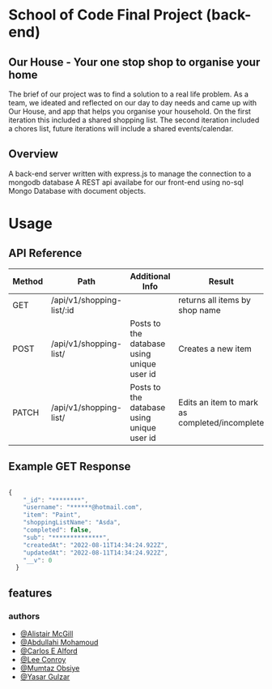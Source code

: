 # School of Code Final Project (back-end)


## Our House - Your one stop shop to organise your home

The brief of our project was to find a solution to a real life problem. As a team, we ideated and reflected on our day to day needs and came up with Our House, and app that helps you organise your household. On the first iteration this included a shared shopping list. The second iteration included a chores list, future iterations will include a shared events/calendar.

## Overview

A back-end server written with express.js to manage the connection to a mongodb database
A REST api availabe for our front-end using no-sql Mongo Database with document objects.

# Usage

## API Reference

| Method | Path             | Additional Info | Result                                         | 
| ------ | ---------------- | --------------- | ---------------------------------------------- |
| GET    | /api/v1/shopping-list/:id         |    | returns all items by shop name                                      | |
| POST    | /api/v1/shopping-list/          | Posts to the database using unique user id  | Creates a new item                                     |  |
| PATCH    | /api/v1/shopping-list/         | Posts to the database using unique user id    | Edits an item to mark as completed/incomplete                                     |


## Example GET Response

```javaScript

{
    "_id": "********",
    "username": "******@hotmail.com",
    "item": "Paint",
    "shoppingListName": "Asda",
    "completed": false,
    "sub": "**************",
    "createdAt": "2022-08-11T14:34:24.922Z",
    "updatedAt": "2022-08-11T14:34:24.922Z",
    "__v": 0
  }

```



## features

### authors

- [@Alistair McGill](https://github.com/AliMcG)
- [@Abdullahi Mohamoud](https://github.com/Abdu11ahi)
- [@Carlos E Alford](https://github.com/CarlosEAM)
- [@Lee Conroy](https://github.com/leeconroy77)
- [@Mumtaz Obsiye](https://github.com/MumtazO)
- [@Yasar Gulzar](https://github.com/Yasar000)






